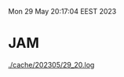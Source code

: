 Mon 29 May 20:17:04 EEST 2023
# JAM
<a href='./cache/202305/29_20.log'>./cache/202305/29_20.log</a>

